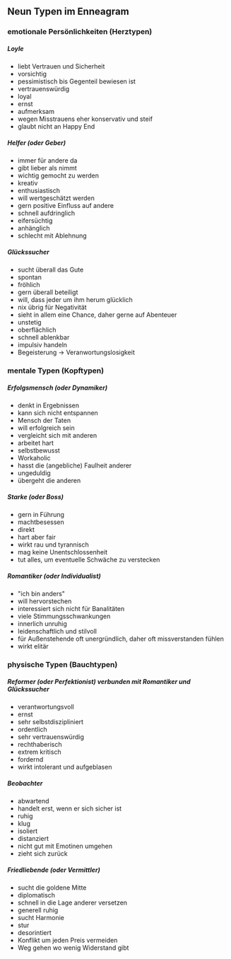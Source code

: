 ## Neun Typen im Enneagram

### emotionale Persönlichkeiten (Herztypen)
##### Loyle
- liebt Vertrauen und Sicherheit
- vorsichtig
- pessimistisch bis Gegenteil bewiesen ist
- vertrauenswürdig
- loyal
- ernst
- aufmerksam
- wegen Misstrauens eher konservativ und steif
- glaubt nicht an Happy End

##### Helfer (oder Geber)
- immer für andere da
- gibt lieber als nimmt
- wichtig gemocht zu werden
- kreativ
- enthusiastisch
- will wertgeschätzt werden
- gern positive Einfluss auf andere
- schnell aufdringlich
- eifersüchtig
- anhänglich
- schlecht mit Ablehnung
  
##### Glückssucher
- sucht überall das Gute
- spontan
- fröhlich
- gern überall beteiligt
- will, dass jeder um ihm herum glücklich
- nix übrig für Negativität
- sieht in allem eine Chance, daher gerne auf Abenteuer
- unstetig
- oberflächlich
- schnell ablenkbar
- impulsiv handeln
- Begeisterung -> Veranwortungslosigkeit

### mentale Typen (Kopftypen)
##### Erfolgsmensch (oder Dynamiker)
- denkt in Ergebnissen
- kann sich nicht entspannen
- Mensch der Taten
- will erfolgreich sein
- vergleicht sich mit anderen
- arbeitet hart
- selbstbewusst
- Workaholic
- hasst die (angebliche) Faulheit anderer
- ungeduldig
- übergeht die anderen

##### Starke (oder Boss)
- gern in Führung
- machtbesessen
- direkt
- hart aber fair
- wirkt rau und tyrannisch
- mag keine Unentschlossenheit
- tut alles, um eventuelle Schwäche zu verstecken

##### Romantiker (oder Individualist)
- "ich bin anders"
- will hervorstechen
- interessiert sich nicht für Banalitäten
- viele Stimmungsschwankungen
- innerlich unruhig
- leidenschaftlich und stilvoll
- für Außenstehende oft unergründlich, daher oft missverstanden fühlen
- wirkt elitär

### physische Typen (Bauchtypen)
##### Reformer (oder Perfektionist) verbunden mit Romantiker und Glückssucher
- verantwortungsvoll
- ernst
- sehr selbstdiszipliniert
- ordentlich
- sehr vertrauenswürdig
- rechthaberisch
- extrem kritisch
- fordernd
- wirkt intolerant und aufgeblasen

##### Beobachter
- abwartend
- handelt erst, wenn er sich sicher ist
- ruhig
- klug
- isoliert
- distanziert
- nicht gut mit Emotinen umgehen
- zieht sich zurück

##### Friedliebende (oder Vermittler)
- sucht die goldene Mitte
- diplomatisch
- schnell in die Lage anderer versetzen
- generell ruhig
- sucht Harmonie
- stur
- desorintiert
- Konflikt um jeden Preis vermeiden
- Weg gehen wo wenig Widerstand gibt
